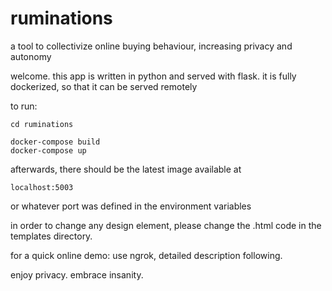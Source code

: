 # ruminations
 a tool to collectivize online buying behaviour, increasing privacy and autonomy


welcome.
this app is written in python and served with flask.
it is fully dockerized, so that it can be served remotely

to run:
```
cd ruminations
```
```
docker-compose build
docker-compose up
```
afterwards, there should be the latest image available at
```
localhost:5003
```
or whatever port was defined in the environment variables


in order to change any design element, please change the .html code in the templates directory.

for a quick online demo:
use ngrok,
detailed description following.

enjoy privacy. 
embrace insanity.
